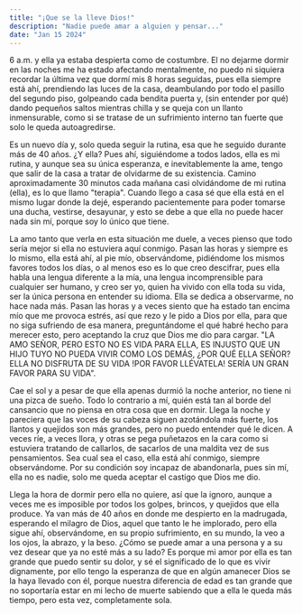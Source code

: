 ```yaml
---
title: "¡Que se la lleve Dios!"
description: "Nadie puede amar a alguien y pensar..."
date: "Jan 15 2024"
---
```


6 a.m. y ella ya estaba despierta como de costumbre. El no dejarme dormir en las noches me ha estado afectando mentalmente, no puedo ni siquiera recordar la última vez que dormí mis 8 horas seguidas, pues ella siempre está ahí, prendiendo las luces de la casa, deambulando por todo el pasillo del segundo piso, golpeando cada bendita puerta y, (sin entender por qué) dando pequeños saltos mientras chilla y se queja con un llanto inmensurable, como si se tratase de un sufrimiento interno tan fuerte que solo le queda autoagredirse.

Es un nuevo día y, solo queda seguir la rutina, esa que he seguido durante más de 40 años. ¿Y ella? Pues ahí, siguiéndome a todos lados, ella es mi rutina, y aunque sea su única esperanza, e inevitablemente la ame, tengo que salir de la casa a tratar de olvidarme de su existencia. Camino aproximadamente 30 minutos cada mañana casi olvidándome de mi rutina (ella), es lo que llamo "terapia". Cuando llego a casa sé que ella está en el mismo lugar donde la dejé,  esperando pacientemente para poder tomarse una ducha, vestirse, desayunar, y esto se debe a que ella no puede hacer nada sin mí, porque soy lo único que tiene.

La amo tanto que verla en esta situación me duele, a veces pienso que todo sería mejor si ella no estuviera aquí conmigo. Pasan las horas y siempre es lo mismo, ella está ahí, al pie mío, observándome, pidiéndome los mismos favores todos los días, o al menos eso es lo que creo descifrar, pues ella habla una lengua diferente a la mía, una lengua incomprensible para cualquier ser humano, y creo ser yo, quien ha vivido con ella toda su vida, ser la única persona en entender su idioma. Ella se dedica a observarme, no hace nada más. Pasan las horas y a veces siento que ha estado tan encima mío que me provoca estrés, así que rezo y le pido a Dios por ella, para que no siga sufriendo de esa manera, preguntándome el qué habré hecho para merecer esto, pero aceptando la cruz que Dios me dio para cargar. "LA AMO SEÑOR, PERO ESTO NO ES VIDA PARA ELLA, ES INJUSTO QUE UN HIJO TUYO NO PUEDA VIVIR COMO LOS DEMÁS, ¿POR QUÉ ELLA SEÑOR? ELLA NO DISFRUTA DE SU VIDA !POR FAVOR LLÉVATELA! SERÍA UN GRAN FAVOR PARA SU VIDA". 

Cae el sol y a pesar de que ella apenas durmió la noche anterior, no tiene ni una pizca de sueño. Todo lo contrario a mí, quién está tan al borde del cansancio que no piensa en otra cosa que en dormir. Llega la noche y pareciera que las voces de su cabeza siguen azotándola más fuerte, los llantos y quejidos son más grandes, pero no puedo entender qué le dicen. A veces ríe, a veces llora, y otras se pega puñetazos en la cara como si estuviera tratando de callarlos, de sacarlos de una maldita vez de sus pensamientos. Sea cual sea el caso, ella está ahí conmigo, siempre observándome. Por su condición soy incapaz de abandonarla, pues sin mí, ella no es nadie, solo me queda aceptar el castigo que Dios me dio.

Llega la hora de dormir pero ella no quiere, así que la ignoro, aunque a veces me es imposible por todos los golpes, brincos, y quejidos que ella produce. Ya van más de 40 años en donde me despierto en la madrugada, esperando el milagro de Dios, aquel que tanto le he implorado, pero ella sigue ahí, observándome, en su propio sufrimiento, en su mundo, la veo a los ojos, la abrazo, y la beso. ¿Cómo se puede amar a una persona y a su vez desear que ya no esté más a su lado? Es porque mi amor por ella es tan grande que puedo sentir su dolor, y sé el significado de lo que es vivir dignamente, por ello tengo la esperanza de que en algún amanecer Dios se la haya llevado con él, porque nuestra diferencia de edad es tan grande que no soportaría estar en mi lecho de muerte sabiendo que a ella le queda más tiempo, pero esta vez, completamente sola.